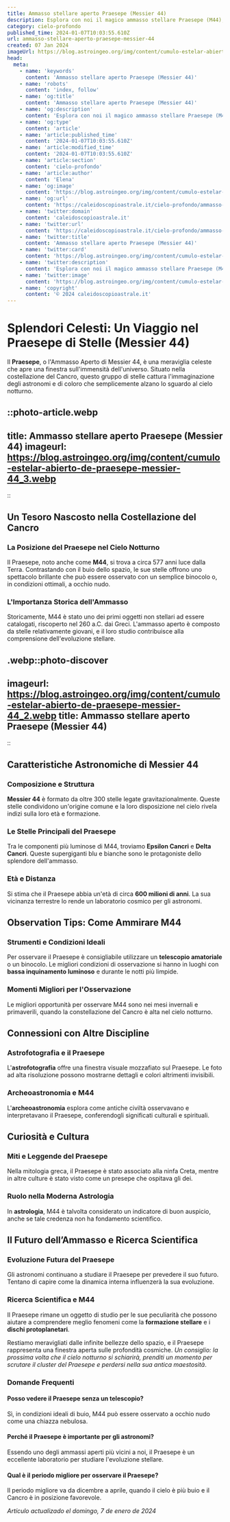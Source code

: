 ```yaml
---
title: Ammasso stellare aperto Praesepe (Messier 44)
description: Esplora con noi il magico ammasso stellare Praesepe (M44), gioiello del cielo notturno. Scopri segreti e meraviglie astrali.
category: cielo-profondo
published_time: 2024-01-07T10:03:55.610Z
url: ammasso-stellare-aperto-praesepe-messier-44
created: 07 Jan 2024
imageUrl: https://blog.astroingeo.org/img/content/cumulo-estelar-abierto-de-praesepe-messier-44_3.webp
head:
  meta:
    - name: 'keywords'
      content: 'Ammasso stellare aperto Praesepe (Messier 44)'
    - name: 'robots'
      content: 'index, follow'
    - name: 'og:title'
      content: 'Ammasso stellare aperto Praesepe (Messier 44)'
    - name: 'og:description'
      content: 'Esplora con noi il magico ammasso stellare Praesepe (M44), gioiello del cielo notturno. Scopri segreti e meraviglie astrali.'
    - name: 'og:type'
      content: 'article'
    - name: 'article:published_time'
      content: '2024-01-07T10:03:55.610Z'
    - name: 'article:modified_time'
      content: '2024-01-07T10:03:55.610Z'
    - name: 'article:section'
      content: 'cielo-profondo'
    - name: 'article:author'
      content: 'Elena'
    - name: 'og:image'
      content: 'https://blog.astroingeo.org/img/content/cumulo-estelar-abierto-de-praesepe-messier-44_3.webp'
    - name: 'og:url'
      content: 'https://caleidoscopioastrale.it/cielo-profondo/ammasso-stellare-aperto-praesepe-messier-44'
    - name: 'twitter:domain'
      content: 'caleidoscopioastrale.it'
    - name: 'twitter:url'
      content: 'https://caleidoscopioastrale.it/cielo-profondo/ammasso-stellare-aperto-praesepe-messier-44'
    - name: 'twitter:title'
      content: 'Ammasso stellare aperto Praesepe (Messier 44)'
    - name: 'twitter:card'
      content: 'https://blog.astroingeo.org/img/content/cumulo-estelar-abierto-de-praesepe-messier-44_3.webp'
    - name: 'twitter:description'
      content: 'Esplora con noi il magico ammasso stellare Praesepe (M44), gioiello del cielo notturno. Scopri segreti e meraviglie astrali.'
    - name: 'twitter:image'
      content: 'https://blog.astroingeo.org/img/content/cumulo-estelar-abierto-de-praesepe-messier-44_3.webp'
    - name: 'copyright'
      content: '© 2024 caleidoscopioastrale.it'
---
```

# Splendori Celesti: Un Viaggio nel Praesepe di Stelle (Messier 44)

Il **Praesepe**, o l'Ammasso Aperto di Messier 44, è una meraviglia celeste che apre una finestra sull'immensità dell'universo. Situato nella costellazione del Cancro, questo gruppo di stelle cattura l'immaginazione degli astronomi e di coloro che semplicemente alzano lo sguardo al cielo notturno.

::photo-article.webp
---
title: Ammasso stellare aperto Praesepe (Messier 44)
imageurl: https://blog.astroingeo.org/img/content/cumulo-estelar-abierto-de-praesepe-messier-44_3.webp
---
::

## Un Tesoro Nascosto nella Costellazione del Cancro

### La Posizione del Praesepe nel Cielo Notturno
Il Praesepe, noto anche come **M44**, si trova a circa 577 anni luce dalla Terra. Contrastando con il buio dello spazio, le sue stelle offrono uno spettacolo brillante che può essere osservato con un semplice binocolo o, in condizioni ottimali, a occhio nudo.

### L'Importanza Storica dell'Ammasso
Storicamente, M44 è stato uno dei primi oggetti non stellari ad essere catalogati, riscoperto nel 260 a.C. dai Greci. L'ammasso aperto è composto da stelle relativamente giovani, e il loro studio contribuisce alla comprensione dell'evoluzione stellare.

.webp::photo-discover
---
imageurl: https://blog.astroingeo.org/img/content/cumulo-estelar-abierto-de-praesepe-messier-44_2.webp
title: Ammasso stellare aperto Praesepe (Messier 44)
---
::

## Caratteristiche Astronomiche di Messier 44

### Composizione e Struttura
**Messier 44** è formato da oltre 300 stelle legate gravitazionalmente. Queste stelle condividono un'origine comune e la loro disposizione nel cielo rivela indizi sulla loro età e formazione.

### Le Stelle Principali del Praesepe
Tra le componenti più luminose di M44, troviamo **Epsilon Cancri** e **Delta Cancri**. Queste supergiganti blu e bianche sono le protagoniste dello splendore dell'ammasso.

### Età e Distanza
Si stima che il Praesepe abbia un'età di circa **600 milioni di anni**. La sua vicinanza terrestre lo rende un laboratorio cosmico per gli astronomi.

## Observation Tips: Come Ammirare M44

### Strumenti e Condizioni Ideali
Per osservare il Praesepe è consigliabile utilizzare un **telescopio amatoriale** o un binocolo. Le migliori condizioni di osservazione si hanno in luoghi con **bassa inquinamento luminoso** e durante le notti più limpide.

### Momenti Migliori per l'Osservazione
Le migliori opportunità per osservare M44 sono nei mesi invernali e primaverili, quando la constellazione del Cancro è alta nel cielo notturno.

## Connessioni con Altre Discipline

### Astrofotografia e il Praesepe
L'**astrofotografia** offre una finestra visuale mozzafiato sul Praesepe. Le foto ad alta risoluzione possono mostrarne dettagli e colori altrimenti invisibili.

### Archeoastronomia e M44
L'**archeoastronomia** esplora come antiche civiltà osservavano e interpretavano il Praesepe, conferendogli significati culturali e spirituali.

## Curiosità e Cultura

### Miti e Leggende del Praesepe
Nella mitologia greca, il Praesepe è stato associato alla ninfa Creta, mentre in altre culture è stato visto come un presepe che ospitava gli dei.

### Ruolo nella Moderna Astrologia
In **astrologia**, M44 è talvolta considerato un indicatore di buon auspicio, anche se tale credenza non ha fondamento scientifico.

## Il Futuro dell’Ammasso e Ricerca Scientifica

### Evoluzione Futura del Praesepe
Gli astronomi continuano a studiare il Praesepe per prevedere il suo futuro. Tentano di capire come la dinamica interna influenzerà la sua evoluzione.

### Ricerca Scientifica e M44
Il Praesepe rimane un oggetto di studio per le sue peculiarità che possono aiutare a comprendere meglio fenomeni come la **formazione stellare** e i **dischi protoplanetari**.

Restiamo meravigliati dalle infinite bellezze dello spazio, e il Praesepe rappresenta una finestra aperta sulle profondità cosmiche. *Un consiglio: la prossima volta che il cielo notturno si schiarirà, prenditi un momento per scrutare il cluster del Praesepe e perdersi nella sua antica maestosità*.

### Domande Frequenti

#### Posso vedere il Praesepe senza un telescopio?
Sì, in condizioni ideali di buio, M44 può essere osservato a occhio nudo come una chiazza nebulosa.

#### Perché il Praesepe è importante per gli astronomi?
Essendo uno degli ammassi aperti più vicini a noi, il Praesepe è un eccellente laboratorio per studiare l'evoluzione stellare.

#### Qual è il periodo migliore per osservare il Praesepe?
Il periodo migliore va da dicembre a aprile, quando il cielo è più buio e il Cancro è in posizione favorevole.

_Artículo actualizado el domingo, 7 de enero de 2024_